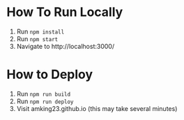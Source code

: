 # How To Run Locally

1. Run `npm install`
2. Run `npm start`
3. Navigate to http://localhost:3000/

# How to Deploy

1. Run `npm run build`
2. Run `npm run deploy`
3. Visit amking23.github.io (this may take several minutes)
